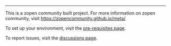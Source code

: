 
---

This is a zopen community built project. For more information on zopen community, visit https://zopencommunity.github.io/meta/.

To set up your environment, visit the [pre-requisites page](https://zopencommunity.github.io/meta/#/Guides/Pre-req).

To report issues, visit the [discussions page](https://github.com/zopencommunity/meta/discussions).
